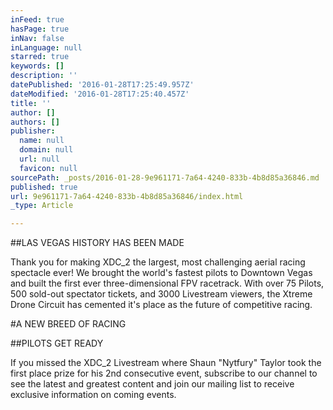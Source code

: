 ```yaml
---
inFeed: true
hasPage: true
inNav: false
inLanguage: null
starred: true
keywords: []
description: ''
datePublished: '2016-01-28T17:25:49.957Z'
dateModified: '2016-01-28T17:25:40.457Z'
title: ''
author: []
authors: []
publisher:
  name: null
  domain: null
  url: null
  favicon: null
sourcePath: _posts/2016-01-28-9e961171-7a64-4240-833b-4b8d85a36846.md
published: true
url: 9e961171-7a64-4240-833b-4b8d85a36846/index.html
_type: Article

---
```

\#\#LAS VEGAS HISTORY HAS BEEN MADE

Thank you for making XDC\_2 the largest, most challenging aerial racing spectacle ever! We brought the world's fastest pilots to Downtown Vegas and built the first ever three-dimensional FPV racetrack. With over 75 Pilots, 500 sold-out spectator tickets, and 3000 Livestream viewers, the Xtreme Drone Circuit has cemented it's place as the future of competitive racing.

\#A NEW BREED OF RACING

\#\#PILOTS GET READY

If you missed the XDC\_2 Livestream where Shaun "Nytfury" Taylor took the first place prize for his 2nd consecutive event, subscribe to our channel to see the latest and greatest content and join our mailing list to receive exclusive information on coming events.